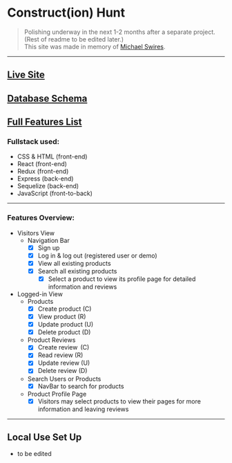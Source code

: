 # Construct(ion) Hunt
>Polishing underway in the next 1-2 months after a separate project. (Rest of readme to be edited later.)<br>
>This site was made in memory of <a href="https://www.tributearchive.com/obituaries/23057254/michael-howard-swires/wall" target="_blank" rel="noopener noreferrer">Michael Swires</a>.
---
## [Live Site](https://constructhunt.herokuapp.com/)

## [Database Schema](https://github.com/ad-sw/ConstructHunt/wiki/Database-Schema)

## [Full Features List](https://github.com/ad-sw/ConstructHunt/wiki/MVP-Features-List)

### Fullstack used:
* CSS & HTML (front-end)
* React (front-end)
* Redux (front-end)
* Express (back-end)
* Sequelize (back-end)
* JavaScript (front-to-back)
---

### Features Overview:
* Visitors View
  + Navigation Bar
    - [X] Sign up
    - [X] Log in & log out (registered user or demo)
    - [X] View all existing products
    - [X] Search all existing products
      - [X] Select a product to view its profile page for detailed information and reviews

* Logged-in View
  + Products
    - [X] Create product (C)
    - [X] View product (R)
    - [X] Update product (U)
    - [X] Delete product (D)
  + Product Reviews
    - [X] Create review  (C)
    - [X] Read review (R)
    - [X] Update review    (U)
    - [X] Delete review  (D)
  + Search Users or Products
    - [X] NavBar to search for products
  + Product Profile Page
    - [X] Visitors may select products to view their pages for more information and leaving reviews

---
## Local Use Set Up
  * to be edited
